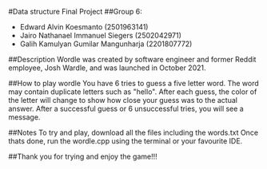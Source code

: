 #Data structure Final Project
##Group 6: 
    <ul>
        <li> Edward Alvin Koesmanto (2501963141) </li>
        <li> Jairo Nathanael Immanuel Siegers (2502042971) </li>
        <li> Galih Kamulyan Gumilar Mangunharja (2201807772) </li>
    </ul>

##Description
Wordle was created by software engineer and former Reddit employee, Josh Wardle, and was launched in October 2021.

##How to play wordle
You have 6 tries to guess a five letter word. The word may contain duplicate letters such as "hello".
After each guess, the color of the letter will change to show how close your guess was to the actual answer.
After a successful guess or 6 unsuccessful tries, you will see a message.

##Notes
To try and play, download all the files including the words.txt
Once thats done, run the wordle.cpp using the terminal or your favourite IDE.

##Thank you for trying and enjoy the game!!!